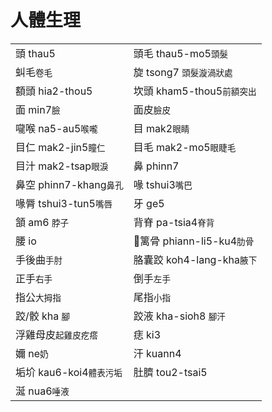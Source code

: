# 人體生理

|  |  |
| :--- | :--- |
| 頭 thau5 | 頭毛 thau5-mo5`頭髮` |
| 虯毛`卷毛` | 旋 tsong7 `頭髮漩渦狀處` |
| 額頭 hia2-thou5 | 坎頭 kham5-thou5`前額突出` |
| 面 min7`臉` | 面皮`臉皮` |
| 嚨喉 na5-au5`喉嚨` | 目 mak2`眼睛` |
| 目仁 mak2-jin5`瞳仁` | 目毛 mak2-mo5`眼睫毛` |
| 目汁 mak2-tsap`眼淚` | 鼻 phinn7 |
| 鼻空 phinn7-khang`鼻孔` | 喙 tshui3`嘴巴` |
| 喙脣 tshui3-tun5`嘴唇` | 牙 ge5 |
| 頷 am6 `脖子` | 背脊 pa-tsia4`脊背` |
| 腰 io | 𙩍篱骨 phiann-li5-ku4`肋骨` |
| 手後曲`手肘` | 胳囊跤 koh4-lang-kha`腋下` |
| 正手`右手` | 倒手`左手` |
| 指公`大拇指` | 尾指`小指` |
| 跤/骹 kha `腳` | 跤液 kha-sioh8 `腳汗` |
| 浮雞母皮`起雞皮疙瘩` | 痣 ki3 |
| 嬭 ne`奶` | 汗 kuann4 |
| 垢圿 kau6-koi4`體表污垢` | 肚臍 tou2-tsai5 |
| 涎 nua6`唾液` |  |

